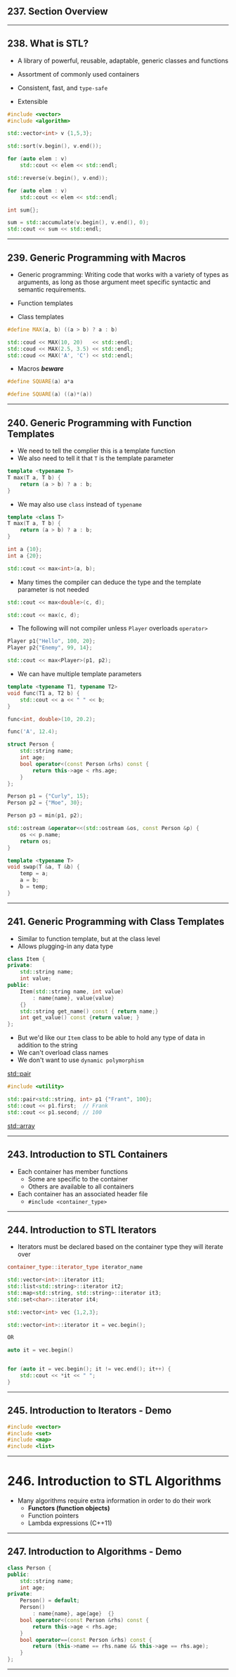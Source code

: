 ## 237. Section Overview

***

## 238. What is STL?

* A library of powerful, reusable, adaptable, generic classes and functions

* Assortment of commonly used containers

* Consistent, fast, and `type-safe`

* Extensible

```c++
#include <vector>
#include <algorithm>

std::vector<int> v {1,5,3};

std::sort(v.begin(), v.end());

for (auto elem : v)
    std::cout << elem << std::endl;

std::reverse(v.begin(), v.end));

for (auto elem : v)
    std::cout << elem << std::endl;

int sum{};

sum = std::accumulate(v.begin(), v.end(), 0);
std::cout << sum << std::endl;

```

***

## 239. Generic Programming with Macros

* Generic programming: Writing code that works with a variety of types as arguments, as long as those argument meet specific syntactic and semantic requirements.

* Function templates

* Class templates

```c++
#define MAX(a, b) ((a > b) ? a : b)

std::coud << MAX(10, 20)   << std::endl;
std::coud << MAX(2.5, 3.5) << std::endl;
std::coud << MAX('A', 'C') << std::endl;
```

* Macros ***beware***
```c++
#define SQUARE(a) a*a

#define SQUARE(a) ((a)*(a))
```

***

## 240. Generic Programming with Function Templates

* We need to tell the complier this is a template function
* We also need to tell it that `T` is the template parameter

```c++
template <typename T>
T max(T a, T b) {
    return (a > b) ? a : b;
}
```

* We may also use `class` instead of `typename`

```c++
template <class T>
T max(T a, T b) {
    return (a > b) ? a : b;
}
```

```c++
int a {10};
int a {20};

std::cout << max<int>(a, b);
```

* Many times the compiler can deduce the type and the template parameter is not needed

```c++
std::cout << max<double>(c, d);

std::cout << max(c, d);
```

* The following will not compiler unless `Player` overloads `operator>`

```c++
Player p1{"Hello", 100, 20};
Player p2{"Enemy", 99, 14};

std::cout << max<Player>(p1, p2);
```

* We can have multiple template parameters
```c++
template <typename T1, typename T2>
void func(T1 a, T2 b) {
    std::cout << a << " " << b;
}
```

```c++
func<int, double>(10, 20.2);

func('A', 12.4);
```

```c++
struct Person {
    std::string name;
    int age;
    bool operator<(const Person &rhs) const {
        return this->age < rhs.age;
    }
};

Person p1 = {"Curly", 15};
Person p2 = {"Moe", 30};

Person p3 = min(p1, p2);
```

```c++
std::ostream &operator<<(std::ostream &os, const Person &p) {
    os << p.name;
    return os;
}
```

```c++
template <typename T>
void swap(T &a, T &b) {
    temp = a;
    a = b;
    b = temp;
}
```

***

## 241. Generic Programming with Class Templates

* Similar to function template, but at the class level
* Allows plugging-in any data type


```c++
class Item {
private:
    std::string name;
    int value;
public:
    Item(std::string name, int value)
        : name{name}, value{value}
    {}
    std::string get_name() const { return name;}
    int get_value() const {return value; }
};
```

* But we'd like our `Item` class to be able to hold any type of data in addition to the string
* We can't overload class names
* We don't want to use `dynamic polymorphism`

[std::pair](https://en.cppreference.com/w/cpp/utility/pair)
```c++
#include <utility>

std::pair<std::string, int> p1 {"Frant", 100};
std::cout << p1.first;  // Frank
std::cout << p1.second; // 100
```

[std::array](https://en.cppreference.com/w/cpp/container/array)

***

## 243. Introduction to STL Containers

* Each container has member functions
    - Some are specific to the container
    - Others are available to all containers
* Each container has an associated header file
    - `#include <container_type>`
***

## 244. Introduction to STL Iterators

* Iterators must be declared based on the container type they will iterate over

```c++
container_type::iterator_type iterator_name
```

```c++
std::vector<int>::iterator it1;
std::list<std::string>::iterator it2;
std::map<std::string, std::string>::iterator it3;
std::set<char>::iterator it4;
```

```c++
std::vector<int> vec {1,2,3};

std::vector<int>::iterator it = vec.begin();

OR

auto it = vec.begin()


for (auto it = vec.begin(); it != vec.end(); it++) {
    std::cout << *it << " ";
}

```

***

## 245. Introduction to Iterators - Demo

```c++
#include <vector>
#include <set>
#include <map>
#include <list>
```

***

# 246. Introduction to STL Algorithms

* Many algorithms require extra information in order to do their work
    - **Functors (function objects)**
    - Function pointers
    - Lambda expressions (C++11)

***

## 247. Introduction to Algorithms - Demo

```c++
class Person {
public:
    std::string name;
    int age;
private:
    Person() = default;
    Person()
        : name{name}, age{age}  {}
    bool operator<(const Person &rhs) const {
        return this->age < rhs.age;
    }
    bool operator==(const Person &rhs) const {
        return (this->name == rhs.name && this->age == rhs.age);
    }
};
```


***
